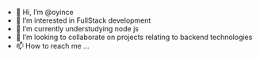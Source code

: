 - 👋 Hi, I’m @oyince
- 👀 I’m interested in FullStack development
- 🌱 I’m currently understudying node js
- 💞️ I’m looking to collaborate on projects relating to backend technologies
- 📫 How to reach me ...

<!---
oyince/oyince is a ✨ special ✨ repository because its `README.md` (this file) appears on your GitHub profile.
You can click the Preview link to take a look at your changes.
--->
